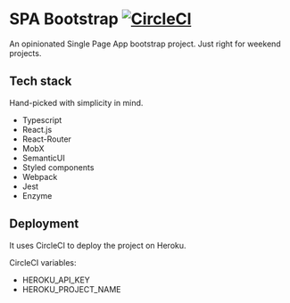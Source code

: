 # SPA Bootstrap [![CircleCI](https://circleci.com/gh/pwlmaciejewski/spa-bootstrap.svg?style=svg)](https://circleci.com/gh/pwlmaciejewski/spa-bootstrap)

An opinionated Single Page App bootstrap project. Just right for weekend projects.

## Tech stack

Hand-picked with simplicity in mind.

* Typescript
* React.js
* React-Router
* MobX
* SemanticUI
* Styled components
* Webpack
* Jest
* Enzyme

## Deployment

It uses CircleCI to deploy the project on Heroku.

CircleCI variables:

* HEROKU_API_KEY
* HEROKU_PROJECT_NAME
